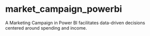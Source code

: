 # market_campaign_powerbi
A Marketing Campaign in Power BI facilitates data-driven decisions centered around spending and income.
